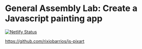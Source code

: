 # General Assembly Lab: Create a Javascript painting app

[![Netlify Status](https://api.netlify.com/api/v1/badges/82403c8a-b4eb-4de5-bf5a-66762acb225b/deploy-status)](https://app.netlify.com/sites/js-pixart/deploys)

https://github.com/rixiobarrios/js-pixart

